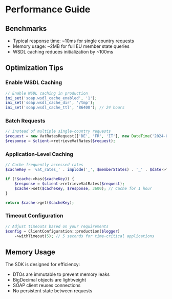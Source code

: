 # Performance Guide

## Benchmarks
- Typical response time: ~10ms for single country requests
- Memory usage: ~2MB for full EU member state queries
- WSDL caching reduces initialization by ~100ms

## Optimization Tips

### Enable WSDL Caching
```php
// Enable WSDL caching in production
ini_set('soap.wsdl_cache_enabled', '1');
ini_set('soap.wsdl_cache_dir', '/tmp');
ini_set('soap.wsdl_cache_ttl', '86400'); // 24 hours
```

### Batch Requests
```php
// Instead of multiple single-country requests
$request = new VatRatesRequest(['DE', 'FR', 'IT'], new DateTime('2024-01-01'));
$response = $client->retrieveVatRates($request);
```

### Application-Level Caching
```php
// Cache frequently accessed rates
$cacheKey = 'vat_rates_' . implode('_', $memberStates) . '_' . $date->format('Y-m-d');

if (!$cache->has($cacheKey)) {
    $response = $client->retrieveVatRates($request);
    $cache->set($cacheKey, $response, 3600); // Cache for 1 hour
}

return $cache->get($cacheKey);
```

### Timeout Configuration
```php
// Adjust timeouts based on your requirements
$config = ClientConfiguration::production($logger)
    ->withTimeout(5); // 5 seconds for time-critical applications
```

## Memory Usage

The SDK is designed for efficiency:
- DTOs are immutable to prevent memory leaks
- BigDecimal objects are lightweight
- SOAP client reuses connections
- No persistent state between requests